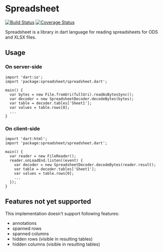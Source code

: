 # Spreadsheet

[![Build Status](https://travis-ci.org/sestegra/spreadsheet.svg)](https://travis-ci.org/sestegra/spreadsheet?branch=master)
[![Coverage Status](https://coveralls.io/repos/sestegra/spreadsheet/badge.svg?branch=master)](https://coveralls.io/r/sestegra/spreadsheet?branch=master)

Spreadsheet is a library in dart language for reading spreadsheets for ODS and XLSX files.

## Usage

### On server-side

    import 'dart:io';
    import 'package:spreadsheet/spreadsheet.dart';

    main() {
      var bytes = new File.fromUri(fullUri).readAsBytesSync();
      var decoder = new SpreadsheetDecoder.decodeBytes(bytes);
      var table = decoder.tables['Sheet1'];
      var values = table.rows[0];
      ...
    }

### On client-side

    import 'dart:html';
    import 'package:spreadsheet/spreadsheet.dart';

    main() {
      var reader = new FileReader();
      reader.onLoadEnd.listen((event) {
        var decoder = new SpreadsheetDecoder.decodeBytes(reader.result);
        var table = decoder.tables['Sheet1'];
        var values = table.rows[0];
        ...
      });
    }

## Features not yet supported
This implementation doesn't support following features:
- annotations
- spanned rows
- spanned columns
- hidden rows (visible in resulting tables)
- hidden columns (visible in resulting tables)

